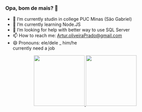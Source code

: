 ### Opa, bom de mais? 👋

- 🔭 I’m currently studin in college PUC Minas (São Gabriel)
- 🌱 I’m currently learning Node.JS
- 🤔 I’m looking for help with better way to use SQL Server
- 📫 How to reach me: Artur.oliveiraPrado@gmail.com
- 😄 Pronouns: ele/dele _ him/he<br>
currently need a job
<div display: flex, align= "center">
  <a href="https://github.com/ArTuR00232">
    <img height="160em" src="https://github-readme-stats.vercel.app/api?username=ArTuR00232&show_icons=true&theme=radical&include_all_commits=true&count_private=true"/>
    <img height="160em" src="https://github-readme-stats.vercel.app/api/top-langs/?username=ArTuR00232&layout=compact&langs_count=7&theme=radical"/>
</div>

